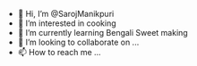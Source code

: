 - 👋 Hi, I’m @SarojManikpuri
- 👀 I’m interested in cooking
- 🌱 I’m currently learning Bengali Sweet making
- 💞️ I’m looking to collaborate on ...
- 📫 How to reach me ...

<!---
SarojManikpuri/SarojManikpuri is a ✨ special ✨ repository because its `README.md` (this file) appears on your GitHub profile.
You can click the Preview link to take a look at your changes.
--->
